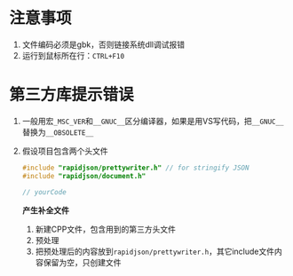 # 注意事项

1. 文件编码必须是gbk，否则链接系统dll调试报错
2. 运行到鼠标所在行：`CTRL+F10`





# 第三方库提示错误

1. 一般用宏`_MSC_VER`和`__GNUC__`区分编译器，如果是用VS写代码，把`__GNUC__`替换为`__OBSOLETE__`

2. 假设项目包含两个头文件

   ```c++
   #include "rapidjson/prettywriter.h" // for stringify JSON
   #include "rapidjson/document.h"
   
   // yourCode
   ```

   **产生补全文件**

   1. 新建CPP文件，包含用到的第三方头文件
   2. 预处理
   3. 把预处理后的内容放到`rapidjson/prettywriter.h`，其它include文件内容保留为空，只创建文件 







